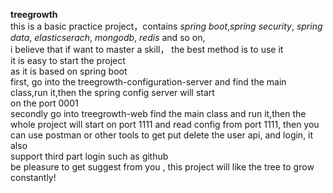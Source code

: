  **treegrowth**  
  this is a basic practice project，contains _spring boot_,_spring security_, _spring data_, _elasticserach_, _mongodb_, _redis_ and so on,  
  i believe that if want to master a skill， the best method is to use it  
  it is easy to start the project  
  as it is based on spring boot  
  first, go into the treegrowth-configuration-server and find the main class,run it,then the spring config server will start  
  on the port 0001  
  secondly go into treegrowth-web find the main class and run it,then the whole project will start on port 1111 and read        config from  port 1111, then you can use postman or other tools to get put delete the user api, and login, it also  
support third part login such as github  
be pleasure to get suggest from you , this project will like the tree to grow constantly!
